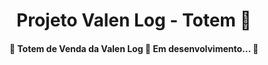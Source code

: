 <h1 align="center">Projeto Valen Log - Totem 🤖</h1>

<h4 align="center"> 
	🚧  Totem de Venda da Valen Log 🚀 Em desenvolvimento... 🚧
</h4>